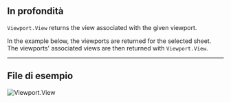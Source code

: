 ## In profondità
`Viewport.View` returns the view associated with the given viewport.

In the example below, the viewports are returned for the selected sheet. The viewports' associated views are then returned with `Viewport.View`.
___
## File di esempio

![Viewport.View](./Revit.Elements.Viewport.View_img.jpg)
